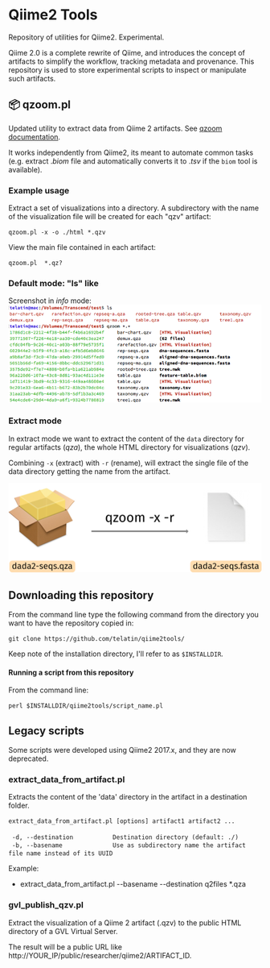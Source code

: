 # Qiime2 Tools
Repository of utilities for Qiime2. Experimental.

Qiime 2.0 is a complete rewrite of Qiime, and introduces the concept of artifacts to simplify the workflow, tracking metadata and provenance. This 
repository is used to store experimental scripts to inspect or manipulate such artifacts.



## :package: qzoom.pl
Updated utility to extract data from Qiime 2 artifacts. 
See [qzoom documentation](https://github.com/telatin/qiime2tools/blob/master/docs/qzoom_readme.md).

It works independently from Qiime2, its meant to automate common tasks 
(e.g. extract .*biom* file and automatically converts it to .*tsv* if the `biom` tool is available).  

### Example usage

Extract a set of visualizations into a directory. A subdirectory with the name of the visualization file will be created for each "qzv" artifact:
```
qzoom.pl -x -o ./html *.qzv
```
View the main file contained in each artifact:

```
qzoom.pl  *.qz?
```
### Default mode: "ls" like


Screenshot in *info* mode:
![Screenshot](docs/qzoom.png)

### Extract mode

In extract mode we want to extract the content of the `data` directory for regular artifacts (*qza*), the whole HTML directory for visualizations (*qzv*).

Combining `-x` (extract) with `-r` (rename), will extract the single file of the data directory getting the name from the artifact.

![Extract](docs/extract.png)

## Downloading this repository
From the command line type the following command from the directory you want to have the repository copied in:

```
git clone https://github.com/telatin/qiime2tools/
```
Keep note of the installation directory, I'll refer to as `$INSTALLDIR`.

#### Running a script from this repository
From the command line:

```
perl $INSTALLDIR/qiime2tools/script_name.pl 
```


## Legacy scripts
Some scripts were developed using Qiime2 2017.x, and they are now deprecated.

### extract_data_from_artifact.pl
Extracts the content of the 'data' directory in the artifact in a destination folder.

```
extract_data_from_artifact.pl [options] artifact1 artifact2 ... 

 -d, --destination           Destination directory (default: ./)
 -b, --basename              Use as subdirectory name the artifact file name instead of its UUID
```

Example:
* extract_data_from_artifact.pl --basename --destination q2files *.qza

### gvl_publish_qzv.pl
Extract the visualization of a Qiime 2 artifact (.qzv) to the public HTML directory of a
GVL Virtual Server.

The result will be a public URL like http://YOUR_IP/public/researcher/qiime2/ARTIFACT_ID.

